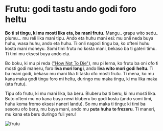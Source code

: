 # Frutu: godi tastu ando godi foro heltu

**Bo ti si tingu, ki mu mosti lika eta, ba mani frutu.** Mangu.. grapu wito sedu.. plumu... mu reli lika mani tipu. Ando eta huhu mani esi: mu onli neda buya huhu, wasa huhu, ando eta huhu. Ti onli nagodi tingu ba, ko ofteni huhu kosta mani moneyu. Somi timi frutu no kosta mani, bekaso ba ti gateri timu. Ti timi mu eksesi buya ando eta.

Bo boku, ki mu pi reda (["How Not To Die"](https://nutritionfacts.org/book/)), mu pi lerna, ko frutu ba oni ofo ti mosti godi maneru, foro **liva mori longi**, ando **liva wito mori godi heltu**. Ti ba mani godi, bekaso mu mani lika ti tastu ofo mosti frutu. Ti mena, ko mu kana maka godi tingu foro mi heltu, duringo mu maka tingu, ki mu lika maka (eta frutu).

Tipu ofo frutu, ki mu mani lika, ba beru. Bluberu ba ti beru, ki mu mosti lika. Buto ofteni mu no kana buya newi bluberu bo godi kostu (ando somi timi, huhu koma fromo eksesi naneri landu). So mu maka ti tingu: ki timi ba sesonu ofo beru, mu buya mani, ando mu **puta huhu to frezeru**. Ti maneri, mu kana eta beru duringo fuli yeru!

![frutu](https://images.unsplash.com/photo-1466065478348-0b967011f8e0?w=800)

